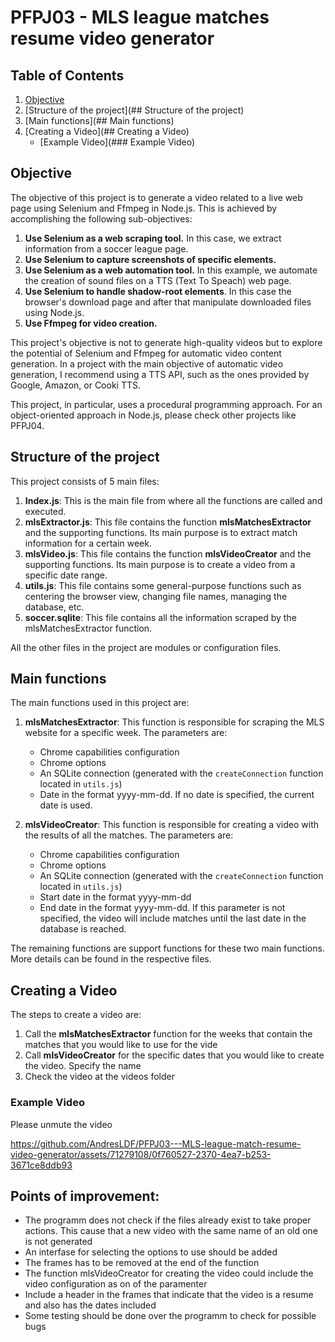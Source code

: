 # PFPJ03 - MLS league matches resume video generator
## Table of Contents
1. [Objective](https://github.com/AndresLDF/PFPJ03---MLS-league-match-resume-video-generator#objective)
2. [Structure of the project](## Structure of the project)
3. [Main functions](## Main functions)
4. [Creating a Video](## Creating a Video)
   - [Example Video](### Example Video)


## Objective

The objective of this project is to generate a video related to a live web page using Selenium and Ffmpeg in Node.js. This is achieved by accomplishing the following sub-objectives:
1. **Use Selenium as a web scraping tool.** In this case, we extract information from a soccer league page.
2. **Use Selenium to capture screenshots of specific elements.**
3. **Use Selenium as a web automation tool.** In this example, we automate the creation of sound files on a TTS (Text To Speach) web page.
4. **Use Selenium to handle shadow-root elements**. In this case the browser's download page and after that manipulate downloaded files using Node.js.
5. **Use Ffmpeg for video creation.**

This project's objective is not to generate high-quality videos but to explore the potential of Selenium and Ffmpeg for automatic video content generation.
In a project with the main objective of automatic video generation, I recommend using a TTS API, such as the ones provided by Google, Amazon, or Cooki TTS.

This project, in particular, uses a procedural programming approach. For an object-oriented approach in Node.js, please check other projects like PFPJ04.

## Structure of the project

This project consists of 5 main files:
1. **Index.js**: This is the main file from where all the functions are called and executed.
2. **mlsExtractor.js**: This file contains the function **mlsMatchesExtractor** and the supporting functions. Its main purpose is to extract match information for a certain week.
3. **mlsVideo.js**: This file contains the function **mlsVideoCreator** and the supporting functions. Its main purpose is to create a video from a specific date range.
4. **utils.js**: This file contains some general-purpose functions such as centering the browser view, changing file names, managing the database, etc.
5. **soccer.sqlite**: This file contains all the information scraped by the mlsMatchesExtractor function.

All the other files in the project are modules or configuration files.

## Main functions
The main functions used in this project are:

1. **mlsMatchesExtractor**: This function is responsible for scraping the MLS website for a specific week. The parameters are:
   - Chrome capabilities configuration
   - Chrome options
   - An SQLite connection (generated with the `createConnection` function located in `utils.js`)
   - Date in the format yyyy-mm-dd. If no date is specified, the current date is used.

2. **mlsVideoCreator**: This function is responsible for creating a video with the results of all the matches. The parameters are:
   - Chrome capabilities configuration
   - Chrome options
   - An SQLite connection (generated with the `createConnection` function located in `utils.js`)
   - Start date in the format yyyy-mm-dd
   - End date in the format yyyy-mm-dd. If this parameter is not specified, the video will include matches until the last date in the database is reached.

The remaining functions are support functions for these two main functions. More details can be found in the respective files.

## Creating a Video
The steps to create a video are:
1. Call the **mlsMatchesExtractor** function for the weeks that contain the matches that you would like to use for the vide
2. Call **mlsVideoCreator** for the specific dates that you would like to create the video. Specify the name
3. Check the video at the videos folder

### Example Video
Please unmute the video

https://github.com/AndresLDF/PFPJ03---MLS-league-match-resume-video-generator/assets/71279108/0f760527-2370-4ea7-b253-3671ce8ddb93


## Points of improvement:
- The programm does not check if the files already exist to take proper actions. This cause that a new video with the same name of an old one is not generated 
- An interfase for selecting the options to use should be added
- The frames has to be removed at the end of the function
- The function mlsVideoCreator for creating the video could include the video configuration as on of the paramenter
- Include a header in the frames that indicate that the video is a resume and also has the dates included
- Some testing should be done over the programm to check for possible bugs


